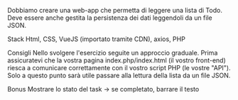 Dobbiamo creare una web-app che permetta di leggere una lista di Todo.
Deve essere anche gestita la persistenza dei dati leggendoli da un file JSON.

Stack
Html, CSS, VueJS (importato tramite CDN), axios, PHP

Consigli
Nello svolgere l'esercizio seguite un approccio graduale.
Prima assicuratevi che la vostra pagina index.php/index.html (il vostro front-end) riesca a comunicare correttamente con il vostro script PHP (le vostre "API").
Solo a questo punto sarà utile passare alla lettura della lista da un file JSON.

Bonus
Mostrare lo stato del task → se completato, barrare il testo